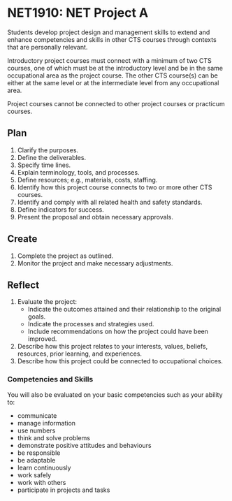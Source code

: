 # NET1910: NET Project A

Students develop project design and management skills to extend and enhance competencies and skills in other CTS courses through contexts that are personally relevant.

Introductory project courses must connect with a minimum of two CTS courses, one of which must be at the introductory level and be in the same occupational area as the project course. The other CTS course(s) can be either at the same level or at the intermediate level from any occupational area.

Project courses cannot be connected to other project courses or practicum courses.

## Plan

1. Clarify the purposes.
1. Define the deliverables.
1. Specify time lines.
1. Explain terminology, tools, and processes.
1. Define resources; e.g., materials, costs, staffing.
1. Identify how this project course connects to two or more other CTS courses.
1. Identify and comply with all related health and safety standards.
1. Define indicators for success.
1. Present the proposal and obtain necessary approvals.

## Create

1. Complete the project as outlined.
1. Monitor the project and make necessary adjustments.

## Reflect

1. Evaluate the project:
    * Indicate the outcomes attained and their relationship to the original goals.
    * Indicate the processes and strategies used.
    * Include recommendations on how the project could have been improved.
1. Describe how this project relates to your interests, values, beliefs, resources, prior learning, and experiences.
1. Describe how this project could be connected to occupational choices.

### Competencies and Skills

You will also be evaluated on your basic competencies such as your ability to:

* communicate
* manage information
* use numbers
* think and solve problems
* demonstrate positive attitudes and behaviours
* be responsible
* be adaptable
* learn continuously
* work safely
* work with others
* participate in projects and tasks
